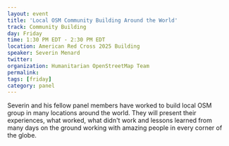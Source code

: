 ```yaml
---
layout: event
title: 'Local OSM Community Building Around the World'
track: Community Building
day: Friday
time: 1:30 PM EDT - 2:30 PM EDT
location: American Red Cross 2025 Building
speaker: Severin Menard
twitter: 
organization: Humanitarian OpenStreetMap Team
permalink: 
tags: [friday]
category: panel
---
```


Severin and his fellow panel members have worked to build local OSM group in many locations around the world. They will present their experiences, what worked, what didn't work and lessons learned from many days on the ground working with amazing people in every corner of the globe.
